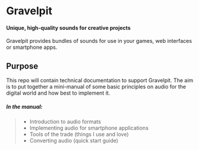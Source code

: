 Gravelpit
=========

#### Unique, high-quality sounds for creative projects
Gravelpit provides bundles of sounds for use in your games, web interfaces or smartphone apps. 

## Purpose
This repo will contain technical documentation to support Gravelpit. The aim is to put together a mini-manual of some basic principles on audio for the digital world and how best to implement it.


##### In the manual:

> * Introduction to audio formats
> * Implementing audio for smartphone applications
> * Tools of the trade (things I use and love)
> * Converting audio (quick start guide)



